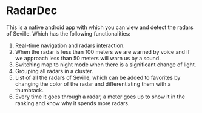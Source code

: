 # RadarDec
This is a native android app with which you can view and detect the radars of Seville. Which has the following functionalities:
<ol>
<li>Real-time navigation and radars interaction.</li>
<li>When the radar is less than 100 meters we are warned by voice and if we approach less than 50 meters will warn us by a sound.</li>
<li>Switching map to night mode when there is a significant change of light.</li>
<li>Grouping all radars in a cluster.</li>
<li>List of all the radars of Seville, which can be added to favorites by changing the color of the radar and differentiating them with a thumbtack.</li>
<li>Every time it goes through a radar, a meter goes up to show it in the ranking and know why it spends more radars.</li>
</ol>
